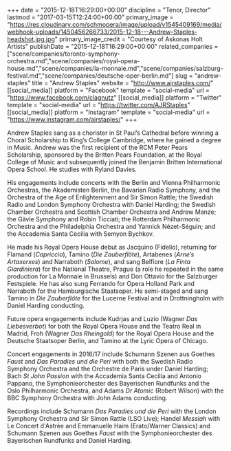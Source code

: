 +++
date = "2015-12-18T16:29:00+00:00"
discipline = "Tenor, Director"
lastmod = "2017-03-15T12:24:00+00:00"
primary_image = "https://res.cloudinary.com/schmopera/image/upload/v1545409169/media/webhook-uploads/1450456266733/2015-12-18---Andrew-Staples-headshot.jpg.jpg"
primary_image_credit = "Courtesy of Askonas Holt Artists"
publishDate = "2015-12-18T16:29:00+00:00"
related_companies = ["scene/companies/toronto-symphony-orchestra.md","scene/companies/royal-opera-house.md","scene/companies/la-monnaie.md","scene/companies/salzburg-festival.md","scene/companies/deutsche-oper-berlin.md"]
slug = "andrew-staples"
title = "Andrew Staples"
website = "http://www.ajrstaples.com/"
[[social_media]]
platform = "Facebook"
template = "social-media"
url = "https://www.facebook.com/clagnutz"
[[social_media]]
platform = "Twitter"
template = "social-media"
url = "https://twitter.com/AJRStaples"
[[social_media]]
platform = "Instagram"
template = "social-media"
url = "https://www.instagram.com/ajrstaples/"
+++

Andrew Staples sang as a chorister in St Paul’s Cathedral before winning a Choral Scholarship to King’s College Cambridge, where he gained a degree in Music.  Andrew was the first recipient of the RCM Peter Pears Scholarship, sponsored by the Britten Pears Foundation, at the Royal College of Music and subsequently joined the Benjamin Britten International Opera School.  He studies with Ryland Davies.

His engagements include concerts with the Berlin and Vienna Philharmonic Orchestras, the Akademisten Berlin, the Bavarian Radio Symphony, and the Orchestra of the Age of Enlightenment and Sir Simon Rattle; the Swedish Radio and London Symphony Orchestra with Daniel Harding; the Swedish Chamber Orchestra and Scottish Chamber Orchestra and Andrew Manze; the Gävle Symphony and Robin Ticciati; the Rotterdam Philharmonic Orchestra and the Philadelphia Orchestra and Yannick Nézet-Séguin; and the Accademia Santa Cecilia with Semyon Bychkov.

He made his Royal Opera House debut as Jacquino (Fidelio), returning for Flamand (*Capriccio*), Tamino (*Die Zauberflöte*), Artabenes (*Arne’s Artaxerxes*) and Narraboth (*Salome*), and sang Belfiore (*La Finta Giardiniera*) for the National Theatre, Prague (a role he repeated in the same production for La Monnaie in Brussels) and Don Ottavio for the Salzburger Festspiele. He has also sung Ferrando for Opera Holland Park and Narraboth for the Hamburgische Staatsoper. He semi-staged and sang Tamino in *Die Zauberflöte* for the Lucerne Festival and in Drottningholm with Daniel Harding conducting.

Future opera engagements include Kudrjas and Luzio (Wagner *Das Liebesverbot*) for both the Royal Opera House and the Teatro Real in Madrid, Froh (Wagner *Das Rheingold*) for the Royal Opera House and the Deutsche Staatsoper Berlin, and Tamino at the Lyric Opera of Chicago. 

Concert engagements in 2016/17 include Schumann Szenen aus Goethes *Faust* and *Das Paradies und die Peri* with both the Swedish Radio Symphony Orchestra and the Orchestre de Paris under Daniel Harding; Bach *St John Passion* with the Accademia Santa Cecilia and Antonio Pappano, the Symphonieorchester des Bayerischen Rundfunks and the Oslo Philharmonic Orchestra, and Adams *Dr Atomic* (Robert Wilson) with the BBC Symphony Orchestra with John Adams conducting.

Recordings include Schumann *Das Paradies und die Peri* with the London Symphony Orchestra and Sir Simon Rattle (LSO Live); Handel *Messiah* with Le Concert d'Astrée and Emmanuelle Haim (Erato/Warner Classics) and Schumann Szenen aus Goethes *Faust* with the Symphonieorchester des Bayerischen Rundfunks and Daniel Harding.
